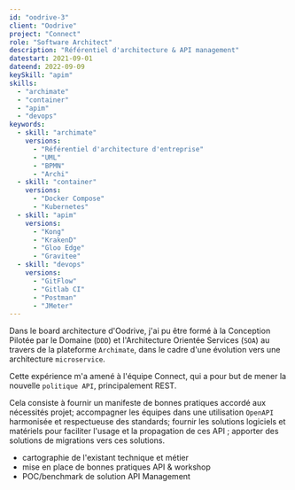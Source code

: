 ```yaml
---
id: "oodrive-3"
client: "Oodrive"
project: "Connect"
role: "Software Architect" 
description: "Référentiel d'architecture & API management"
datestart: 2021-09-01
dateend: 2022-09-09
keySkill: "apim"
skills:
  - "archimate"
  - "container"
  - "apim"
  - "devops"
keywords:
  - skill: "archimate"
    versions:
      - "Référentiel d'architecture d'entreprise"
      - "UML"
      - "BPMN"
      - "Archi"
  - skill: "container"
    versions:
      - "Docker Compose"
      - "Kubernetes"
  - skill: "apim"
    versions:
      - "Kong"
      - "KrakenD"
      - "Gloo Edge"
      - "Gravitee"
  - skill: "devops"
    versions:
      - "GitFlow"
      - "Gitlab CI"
      - "Postman"
      - "JMeter"
---
```


Dans le board architecture d'Oodrive, j'ai pu être formé à la Conception Pilotée par le Domaine (`DDD`) et l'Architecture Orientée Services (`SOA`) au travers de la plateforme `Archimate`, dans le cadre d'une évolution vers une architecture `microservice`.

Cette expérience m'a amené à l'équipe Connect, qui a pour but de mener la nouvelle `politique API`, principalement REST. 

Cela consiste à fournir un manifeste de bonnes pratiques accordé aux nécessités projet; accompagner les équipes dans une utilisation `OpenAPI` harmonisée et respectueuse des standards; fournir les solutions logiciels et matériels pour faciliter l'usage et la propagation de ces API ; apporter des solutions de migrations vers ces solutions.

- cartographie de l'existant technique et métier
- mise en place de bonnes pratiques API & workshop
- POC/benchmark de solution API Management
